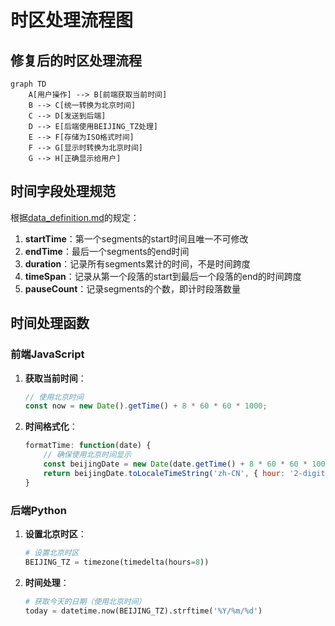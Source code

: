 # 时区处理流程图

## 修复后的时区处理流程

```mermaid
graph TD
    A[用户操作] --> B[前端获取当前时间]
    B --> C[统一转换为北京时间]
    C --> D[发送到后端]
    D --> E[后端使用BEIJING_TZ处理]
    E --> F[存储为ISO格式时间]
    F --> G[显示时转换为北京时间]
    G --> H[正确显示给用户]
```

## 时间字段处理规范

根据[data_definition.md](file:///Users/amy/Documents/codes/time_recoder/data_rules/data_definition.md)的规定：

1. **startTime**：第一个segments的start时间且唯一不可修改
2. **endTime**：最后一个segments的end时间
3. **duration**：记录所有segments累计的时间，不是时间跨度
4. **timeSpan**：记录从第一个段落的start到最后一个段落的end的时间跨度
5. **pauseCount**：记录segments的个数，即计时段落数量

## 时间处理函数

### 前端JavaScript

1. **获取当前时间**：
   ```javascript
   // 使用北京时间
   const now = new Date().getTime() + 8 * 60 * 60 * 1000;
   ```

2. **时间格式化**：
   ```javascript
   formatTime: function(date) {
       // 确保使用北京时间显示
       const beijingDate = new Date(date.getTime() + 8 * 60 * 60 * 1000);
       return beijingDate.toLocaleTimeString('zh-CN', { hour: '2-digit', minute: '2-digit', timeZone: 'Asia/Shanghai' });
   }
   ```

### 后端Python

1. **设置北京时区**：
   ```python
   # 设置北京时区
   BEIJING_TZ = timezone(timedelta(hours=8))
   ```

2. **时间处理**：
   ```python
   # 获取今天的日期（使用北京时间）
   today = datetime.now(BEIJING_TZ).strftime('%Y/%m/%d')
   ```